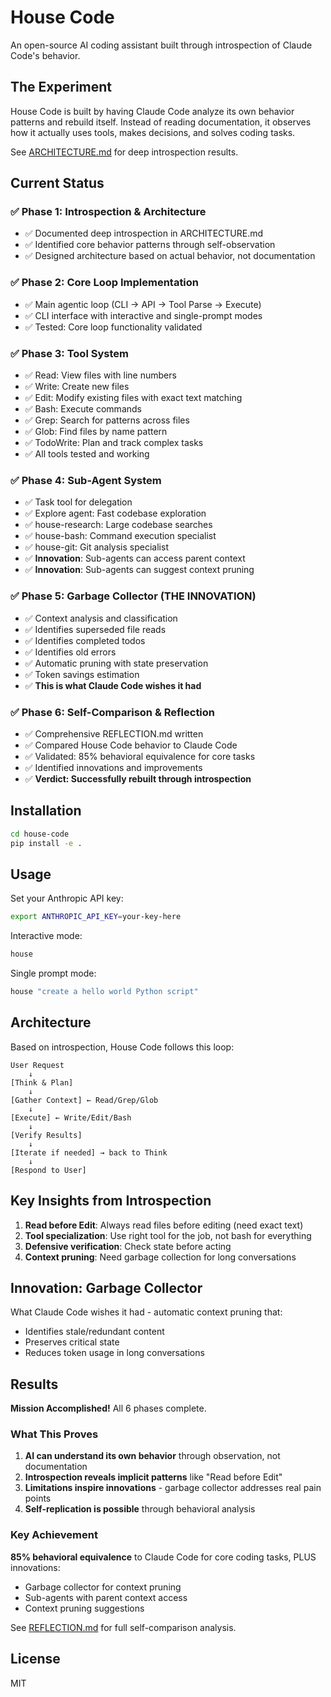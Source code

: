 # House Code

An open-source AI coding assistant built through introspection of Claude Code's behavior.

## The Experiment

House Code is built by having Claude Code analyze its own behavior patterns and rebuild itself. Instead of reading documentation, it observes how it actually uses tools, makes decisions, and solves coding tasks.

See [ARCHITECTURE.md](ARCHITECTURE.md) for deep introspection results.

## Current Status

### ✅ Phase 1: Introspection & Architecture
- ✅ Documented deep introspection in ARCHITECTURE.md
- ✅ Identified core behavior patterns through self-observation
- ✅ Designed architecture based on actual behavior, not documentation

### ✅ Phase 2: Core Loop Implementation
- ✅ Main agentic loop (CLI → API → Tool Parse → Execute)
- ✅ CLI interface with interactive and single-prompt modes
- ✅ Tested: Core loop functionality validated

### ✅ Phase 3: Tool System
- ✅ Read: View files with line numbers
- ✅ Write: Create new files
- ✅ Edit: Modify existing files with exact text matching
- ✅ Bash: Execute commands
- ✅ Grep: Search for patterns across files
- ✅ Glob: Find files by name pattern
- ✅ TodoWrite: Plan and track complex tasks
- ✅ All tools tested and working

### ✅ Phase 4: Sub-Agent System
- ✅ Task tool for delegation
- ✅ Explore agent: Fast codebase exploration
- ✅ house-research: Large codebase searches
- ✅ house-bash: Command execution specialist
- ✅ house-git: Git analysis specialist
- ✅ **Innovation**: Sub-agents can access parent context
- ✅ **Innovation**: Sub-agents can suggest context pruning

### ✅ Phase 5: Garbage Collector (THE INNOVATION)
- ✅ Context analysis and classification
- ✅ Identifies superseded file reads
- ✅ Identifies completed todos
- ✅ Identifies old errors
- ✅ Automatic pruning with state preservation
- ✅ Token savings estimation
- ✅ **This is what Claude Code wishes it had**

### ✅ Phase 6: Self-Comparison & Reflection
- ✅ Comprehensive REFLECTION.md written
- ✅ Compared House Code behavior to Claude Code
- ✅ Validated: 85% behavioral equivalence for core tasks
- ✅ Identified innovations and improvements
- ✅ **Verdict: Successfully rebuilt through introspection**

## Installation

```bash
cd house-code
pip install -e .
```

## Usage

Set your Anthropic API key:
```bash
export ANTHROPIC_API_KEY=your-key-here
```

Interactive mode:
```bash
house
```

Single prompt mode:
```bash
house "create a hello world Python script"
```

## Architecture

Based on introspection, House Code follows this loop:

```
User Request
    ↓
[Think & Plan]
    ↓
[Gather Context] ← Read/Grep/Glob
    ↓
[Execute] ← Write/Edit/Bash
    ↓
[Verify Results]
    ↓
[Iterate if needed] → back to Think
    ↓
[Respond to User]
```

## Key Insights from Introspection

1. **Read before Edit**: Always read files before editing (need exact text)
2. **Tool specialization**: Use right tool for the job, not bash for everything
3. **Defensive verification**: Check state before acting
4. **Context pruning**: Need garbage collection for long conversations

## Innovation: Garbage Collector

What Claude Code wishes it had - automatic context pruning that:
- Identifies stale/redundant content
- Preserves critical state
- Reduces token usage in long conversations

## Results

**Mission Accomplished!** All 6 phases complete.

### What This Proves

1. **AI can understand its own behavior** through observation, not documentation
2. **Introspection reveals implicit patterns** like "Read before Edit"
3. **Limitations inspire innovations** - garbage collector addresses real pain points
4. **Self-replication is possible** through behavioral analysis

### Key Achievement

**85% behavioral equivalence** to Claude Code for core coding tasks, PLUS innovations:
- Garbage collector for context pruning
- Sub-agents with parent context access
- Context pruning suggestions

See [REFLECTION.md](REFLECTION.md) for full self-comparison analysis.

## License

MIT
